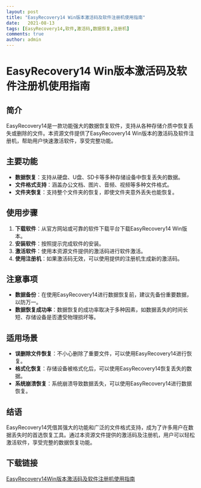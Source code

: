 ```yaml
---
layout: post
title: "EasyRecovery14 Win版本激活码及软件注册机使用指南"
date:   2021-08-13
tags: [EasyRecovery14,软件,激活码,数据恢复,注册机]
comments: true
author: admin
---
```

# EasyRecovery14 Win版本激活码及软件注册机使用指南

## 简介
EasyRecovery14是一款功能强大的数据恢复软件，支持从各种存储介质中恢复丢失或删除的文件。本资源文件提供了EasyRecovery14 Win版本的激活码及软件注册机，帮助用户快速激活软件，享受完整功能。

## 主要功能
- **数据恢复**：支持从硬盘、U盘、SD卡等多种存储设备中恢复丢失的数据。
- **文件格式支持**：涵盖办公文档、图片、音频、视频等多种文件格式。
- **文件夹恢复**：支持整个文件夹的恢复，即使文件夹意外丢失也能恢复。

## 使用步骤
1. **下载软件**：从官方网站或可靠的软件下载平台下载EasyRecovery14 Win版本。
2. **安装软件**：按照提示完成软件的安装。
3. **激活软件**：使用本资源文件提供的激活码进行软件激活。
4. **使用注册机**：如果激活码无效，可以使用提供的注册机生成新的激活码。

## 注意事项
- **数据备份**：在使用EasyRecovery14进行数据恢复前，建议先备份重要数据，以防万一。
- **数据恢复成功率**：数据恢复的成功率取决于多种因素，如数据丢失的时间长短、存储设备是否遭受物理损坏等。

## 适用场景
- **误删除文件恢复**：不小心删除了重要文件，可以使用EasyRecovery14进行恢复。
- **格式化恢复**：存储设备被格式化后，可以使用EasyRecovery14恢复丢失的数据。
- **系统崩溃恢复**：系统崩溃导致数据丢失，可以使用EasyRecovery14进行数据恢复。

## 结语
EasyRecovery14凭借其强大的功能和广泛的文件格式支持，成为了许多用户在数据丢失时的首选恢复工具。通过本资源文件提供的激活码及注册机，用户可以轻松激活软件，享受完整的数据恢复功能。

## 下载链接

[EasyRecovery14Win版本激活码及软件注册机使用指南](https://pan.quark.cn/s/a5e7220d5a36)